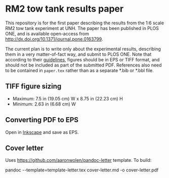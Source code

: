 # RM2 tow tank results paper

This repository is for the first paper describing the results from the 1:6
scale RM2 tow tank experiment at UNH. The paper has been published in PLOS ONE,
and is available open-access from http://dx.doi.org/10.1371/journal.pone.0163799.

The current plan is to write only about the experimental results, describing
them in a very matter-of-fact way, and submit to PLOS ONE. Note that according
to their [guidelines](http://www.plosone.org/static/latexGuidelines), figures
should be in EPS or TIFF format, and should not be included as part of the
submitted PDF. References also need to be contained in `paper.tex` rather than
as a separate *.bib or *.bbl file.


## TIFF figure sizing

* Maximum: 7.5 in (19.05 cm) W x 8.75 in (22.23 cm) H
* Minimum: 2.63 in (6.68 cm) W


## Converting PDF to EPS

Open in [Inkscape](http://inkscape.org) and save as EPS.


## Cover letter

Uses https://github.com/aaronwolen/pandoc-letter template. To build:

   pandoc --template=template-letter.tex cover-letter.md -o cover-letter.pdf
